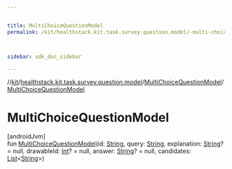 ```yaml
---


title: MultiChoiceQuestionModel
permalink: /kit/healthstack.kit.task.survey.question.model/-multi-choice-question-model/-multi-choice-question-model.html



sidebar: sdk_doc_sidebar

---
```



//[kit](/kit.html)/[healthstack.kit.task.survey.question.model](../index.html)/[MultiChoiceQuestionModel](index.html)/[MultiChoiceQuestionModel](-multi-choice-question-model.html)



# MultiChoiceQuestionModel



[androidJvm]\
fun [MultiChoiceQuestionModel](-multi-choice-question-model.html)(id: [String](https://kotlinlang.org/api/latest/jvm/stdlib/kotlin/-string/index.html), query: [String](https://kotlinlang.org/api/latest/jvm/stdlib/kotlin/-string/index.html), explanation: [String](https://kotlinlang.org/api/latest/jvm/stdlib/kotlin/-string/index.html)? = null, drawableId: [Int](https://kotlinlang.org/api/latest/jvm/stdlib/kotlin/-int/index.html)? = null, answer: [String](https://kotlinlang.org/api/latest/jvm/stdlib/kotlin/-string/index.html)? = null, candidates: [List](https://kotlinlang.org/api/latest/jvm/stdlib/kotlin.collections/-list/index.html)&lt;[String](https://kotlinlang.org/api/latest/jvm/stdlib/kotlin/-string/index.html)&gt;)






